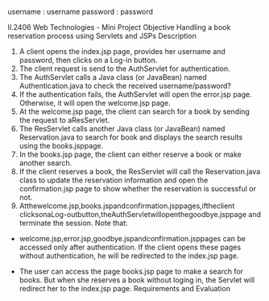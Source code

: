 username : username
password : password

II.2406 Web Technologies - Mini Project
Objective
Handling a book reservation process using Servlets and JSPs
Description
1. A client opens the index.jsp page, provides her username and password, then clicks on a Log-in button.
2. The client request is send to the AuthServlet for authentication.
3. The AuthServlet calls a Java class (or JavaBean)
named Authentication.java to check the received username/password?
4. If the authentication fails, the AuthServlet will open the error.jsp page.
Otherwise, it will open the welcome.jsp page.
5. At the welcome.jsp page, the client can search for a book by sending the request
to aResServlet.
6. The ResServlet calls another Java class (or JavaBean)
named Reservation.java to search for book and displays the search results
using the books.jsppage.
7. In the books.jsp page, the client can either reserve a book or make another
search.
8. If the client reserves a book, the ResServlet will call
the Reservation.java class to update the reservation information and open the confirmation.jsp page to show whether the reservation is successful or not.
9. Atthewelcome.jsp,books.jspandconfirmation.jsppages,iftheclient clicksonaLog-outbutton,theAuthServletwillopenthegoodbye.jsppage and terminate the session.
Note that:


- welcome.jsp,error.jsp,goodbye.jspandconfirmation.jsppages can be accessed only after authentication. If the client opens these pages without authentication, he will be redirected to the index.jsp page.

-  The user can access the page books.jsp page to make a search for books. But when she reserves a book without loging in, the Servlet will redirect her to the index.jsp page.
Requirements and Evaluation
   
